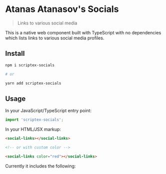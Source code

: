 # Atanas Atanasov's Socials

> Links to various social media

This is a native web component built with TypeScript with no dependencies which lists links to various social media profiles.

## Install

```sh
npm i scriptex-socials

# or

yarn add scriptex-socials
```

## Usage

In your JavaScript/TypeScript entry point:

```javascript
import 'scriptex-socials';
```

In your HTML/JSX markup:

```html
<social-links></social-links>

<!-- or with custom color -->

<social-links color="red"></social-links>
```

Currently it includes the following:

